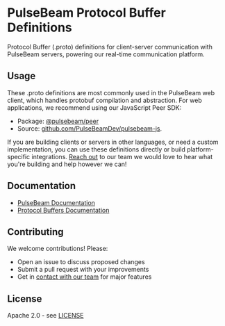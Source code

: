 # PulseBeam Protocol Buffer Definitions

Protocol Buffer (.proto) definitions for client-server communication with PulseBeam servers, powering our real-time communication platform.

## Usage

These .proto definitions are most commonly used in the PulseBeam web client, which handles protobuf compilation and abstraction. For web applications, we recommend using our JavaScript Peer SDK:
* Package: [@pulsebeam/peer](https://jsr.io/@pulsebeam/peer)
* Source: [github.com/PulseBeamDev/pulsebeam-js](https://github.com/PulseBeamDev/pulsebeam-js).

If you are building clients or servers in other languages, or need a custom implementation, you can use these definitions directly or build platform-specific integrations. [Reach out](https://pulsebeam.dev/docs/community-and-support/support/) to our team we would love to hear what you're building and help however we can!

## Documentation

* [PulseBeam Documentation](https://pulsebeam.dev)
* [Protocol Buffers Documentation](https://protobuf.dev)

## Contributing

We welcome contributions! Please:

* Open an issue to discuss proposed changes
* Submit a pull request with your improvements
* Get in [contact with our team](https://pulsebeam.dev/docs/community-and-support/support/) for major features

## License

Apache 2.0 - see [LICENSE](https://github.com/PulseBeamDev/pulsebeam-proto/blob/main/LICENSE)
